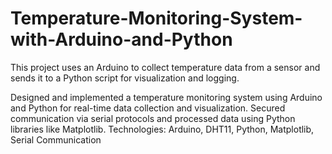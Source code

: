 # Temperature-Monitoring-System-with-Arduino-and-Python
This project uses an Arduino to collect temperature data from a sensor and sends it to a Python script for visualization and logging.


Designed and implemented a temperature monitoring system using Arduino and Python for real-time data collection and visualization.
Secured communication via serial protocols and processed data using Python libraries like Matplotlib.
Technologies: Arduino, DHT11, Python, Matplotlib, Serial Communication
